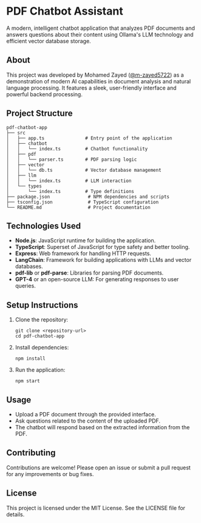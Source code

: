 # PDF Chatbot Assistant

A modern, intelligent chatbot application that analyzes PDF documents and answers questions about their content using Ollama's LLM technology and efficient vector database storage.

## About

This project was developed by Mohamed Zayed ([@m-zayed5722](https://github.com/m-zayed5722)) as a demonstration of modern AI capabilities in document analysis and natural language processing. It features a sleek, user-friendly interface and powerful backend processing.

## Project Structure

```
pdf-chatbot-app
├── src
│   ├── app.ts               # Entry point of the application
│   ├── chatbot
│   │   └── index.ts         # Chatbot functionality
│   ├── pdf
│   │   └── parser.ts        # PDF parsing logic
│   ├── vector
│   │   └── db.ts            # Vector database management
│   ├── llm
│   │   └── index.ts         # LLM interaction
│   └── types
│       └── index.ts         # Type definitions
├── package.json              # NPM dependencies and scripts
├── tsconfig.json             # TypeScript configuration
└── README.md                 # Project documentation
```

## Technologies Used

- **Node.js**: JavaScript runtime for building the application.
- **TypeScript**: Superset of JavaScript for type safety and better tooling.
- **Express**: Web framework for handling HTTP requests.
- **LangChain**: Framework for building applications with LLMs and vector databases.
- **pdf-lib** or **pdf-parse**: Libraries for parsing PDF documents.
- **GPT-4** or an open-source LLM: For generating responses to user queries.

## Setup Instructions

1. Clone the repository:
   ```
   git clone <repository-url>
   cd pdf-chatbot-app
   ```

2. Install dependencies:
   ```
   npm install
   ```

3. Run the application:
   ```
   npm start
   ```

## Usage

- Upload a PDF document through the provided interface.
- Ask questions related to the content of the uploaded PDF.
- The chatbot will respond based on the extracted information from the PDF.

## Contributing

Contributions are welcome! Please open an issue or submit a pull request for any improvements or bug fixes.

## License

This project is licensed under the MIT License. See the LICENSE file for details.